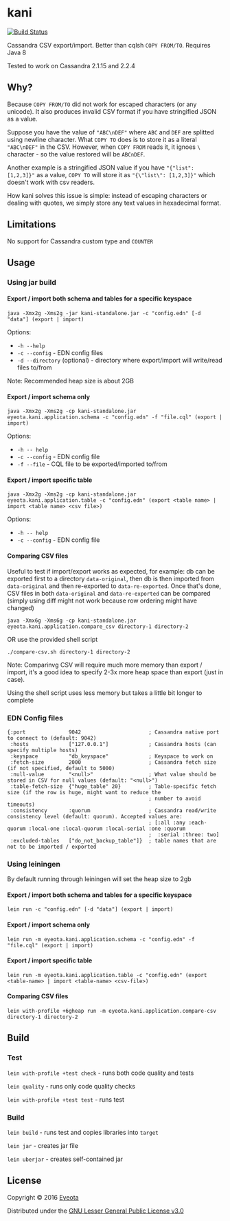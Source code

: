# kani
[![Build Status](https://travis-ci.org/eyeota/kani.svg?branch=master)](https://travis-ci.org/eyeota/kani)

Cassandra CSV export/import. Better than cqlsh `COPY FROM/TO`. Requires Java 8

Tested to work on Cassandra 2.1.15 and 2.2.4

## Why?
Because `COPY FROM/TO` did not work for escaped characters (or any unicode). It also produces invalid CSV format if you
have stringified JSON as a value.

Suppose you have the value of `"ABC\nDEF"` where `ABC` and `DEF` are splitted using newline character. What `COPY TO`
does is to store it as a literal `"ABC\nDEF"` in the CSV. However, when `COPY FROM` reads it, it ignoes `\` character -
so the value restored will be `ABCnDEF`.

Another example is a stringified JSON value if you have `"{"list": [1,2,3]}"` as a value, `COPY TO` will store it as
`"{\"list\": [1,2,3]}"` which doesn't work with csv readers.

How kani solves this issue is simple: instead of escaping characters or dealing with quotes, we simply store any text
values in hexadecimal format.

## Limitations
No support for Cassandra custom type and `COUNTER`

## Usage

### Using jar build

#### Export / import both schema and tables for a specific keyspace

```
java -Xmx2g -Xms2g -jar kani-standalone.jar -c "config.edn" [-d "data"] (export | import)
```

Options:

* `-h --help`
* `-c --config` - EDN config files
* `-d --directory` (optional) - directory where export/import will write/read files to/from

Note:
Recommended heap size is about 2GB

#### Export / import schema only

```
java -Xmx2g -Xms2g -cp kani-standalone.jar eyeota.kani.application.schema -c "config.edn" -f "file.cql" (export | import)
```

Options:

* `-h -- help`
* `-c --config` - EDN config file
* `-f --file` - CQL file to be exported/imported to/from

#### Export / import specific table

```
java -Xmx2g -Xms2g -cp kani-standalone.jar eyeota.kani.application.table -c "config.edn" (export <table name> | import <table name> <csv file>)
```

Options:

* `-h -- help`
* `-c --config` - EDN config file

#### Comparing CSV files
Useful to test if import/export works as expected, for example: db can be exported first to a directory
`data-original`, then db is then imported from `data-original` and then re-exported to `data-re-exported`. Once that's
done, CSV files in both `data-original` and `data-re-exported` can be compared (simply using diff might not work
because row ordering might have changed)

```
java -Xmx6g -Xms6g -cp kani-standalone.jar eyeota.kani.application.compare_csv directory-1 directory-2
```

OR use the provided shell script

```
./compare-csv.sh directory-1 directory-2
```

Note:
Comparinvg CSV will require much more memory than export / import, it's a good idea to specify 2-3x more heap space than
export (just in case).

Using the shell script uses less memory but takes a little bit longer to complete

### EDN Config files
```
{:port              9042                      ; Cassandra native port to connect to (default: 9042)
 :hosts             ["127.0.0.1"]             ; Cassandra hosts (can specify multiple hosts)
 :keyspace          "db_keyspace"             ; Keyspace to work on
 :fetch-size        2000                      ; Cassandra fetch size (if not specified, default to 5000)
 :null-value        "<null>"                  ; What value should be stored in CSV for null values (default: "<null>")
 :table-fetch-size  {"huge_table" 20}         ; Table-specific fetch size (if the row is huge, might want to reduce the
                                              ; number to avoid timeouts)
 :consistency       :quorum                   ; Cassandra read/write consistency level (default: quorum). Accepted values are:
                                              ; [:all :any :each-quorum :local-one :local-quorum :local-serial :one :quorum
                                              ;  :serial :three: two]
 :excluded-tables   ["do_not_backup_table"]}  ; table names that are not to be imported / exported
```

### Using leiningen

By default running through leiningen will set the heap size to 2gb

#### Export / import both schema and tables for a specific keyspace

```
lein run -c "config.edn" [-d "data"] (export | import)
```

#### Export / import schema only

```
lein run -m eyeota.kani.application.schema -c "config.edn" -f "file.cql" (export | import)
```

#### Export / import specific table

```
lein run -m eyeota.kani.application.table -c "config.edn" (export <table-name> | import <table-name> <csv-file>)
```

#### Comparing CSV files
```
lein with-profile +6gheap run -m eyeota.kani.application.compare-csv directory-1 directory-2
```

## Build

### Test
`lein with-profile +test check` - runs both code quality and tests

`lein quality` - runs only code quality checks

`lein with-profile +test test` - runs test

### Build
`lein build` - runs test and copies libraries into `target`

`lein jar` - creates jar file

`lein uberjar` - creates self-contained jar

## License

Copyright © 2016 [Eyeota](https://www.eyeota.com/)

Distributed under the [GNU Lesser General Public License v3.0](https://www.gnu.org/licenses/lgpl-3.0.en.html)
